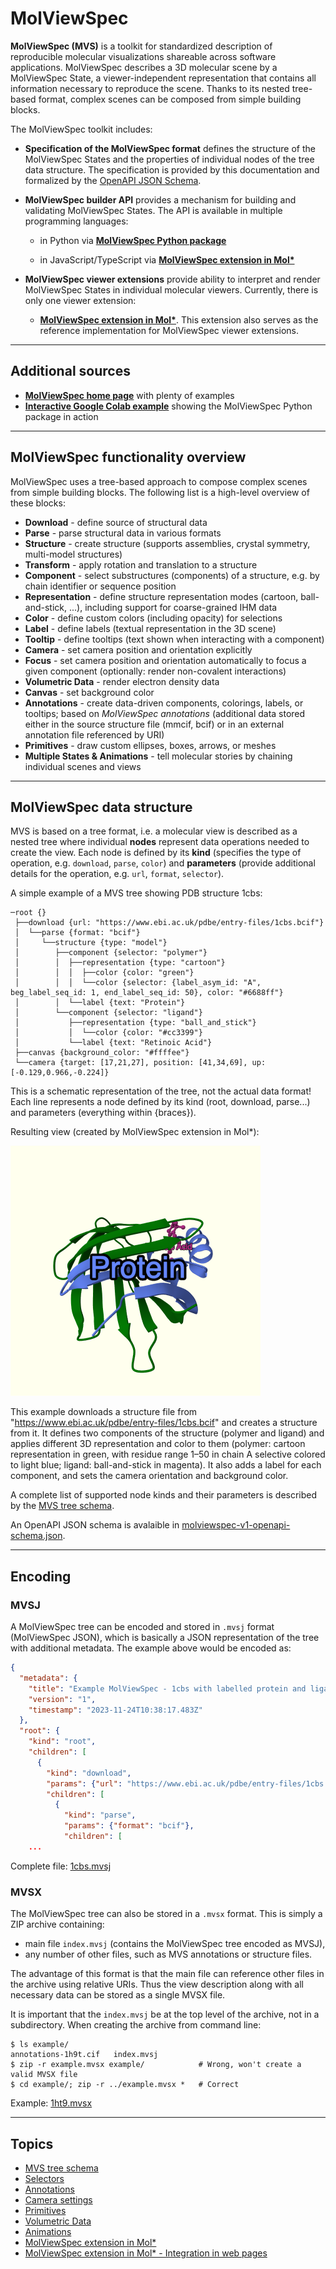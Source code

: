 # MolViewSpec

**MolViewSpec (MVS)** is a toolkit for standardized description of reproducible molecular visualizations shareable across software applications. MolViewSpec describes a 3D molecular scene by a MolViewSpec State, a viewer-independent representation that contains all information necessary to reproduce the scene. Thanks to its nested tree-based format, complex scenes can be composed from simple building blocks.

The MolViewSpec toolkit includes:

-   **Specification of the MolViewSpec format** defines the structure of the MolViewSpec States and the properties of individual nodes of the tree data structure. The specification is provided by this documentation and formalized by the [OpenAPI JSON Schema](./files/molviewspec-v1-openapi-schema.json).

-   **MolViewSpec builder API** provides a mechanism for building and validating MolViewSpec States. The API is available in multiple programming languages:

    -   in Python via [**MolViewSpec Python package**](https://pypi.org/project/molviewspec/)

    -   in JavaScript/TypeScript via [**MolViewSpec extension in Mol\***](https://github.com/molstar/molstar/tree/master/docs/docs/extensions/mvs)

-   **MolViewSpec viewer extensions** provide ability to interpret and render MolViewSpec States in individual molecular viewers. Currently, there is only one viewer extension:

    -   [**MolViewSpec extension in Mol\***](https://github.com/molstar/molstar/tree/master/docs/docs/extensions/mvs). This extension also serves as the reference implementation for MolViewSpec viewer extensions.

---

## Additional sources

-   [**MolViewSpec home page**](https://molstar.org/mol-view-spec/) with plenty of examples
-   [**Interactive Google Colab example**](https://colab.research.google.com/drive/1O2TldXlS01s-YgkD9gy87vWsfCBTYuz9) showing the MolViewSpec Python package in action

---

## MolViewSpec functionality overview

MolViewSpec uses a tree-based approach to compose complex scenes from simple building blocks. The following list is a high-level overview of these blocks:

-   **Download** - define source of structural data
-   **Parse** - parse structural data in various formats
-   **Structure** - create structure (supports assemblies, crystal symmetry, multi-model structures)
-   **Transform** - apply rotation and translation to a structure
-   **Component** - select substructures (components) of a structure, e.g. by chain identifier or sequence position
-   **Representation** - define structure representation modes (cartoon, ball-and-stick, ...), including support for coarse-grained IHM data
-   **Color** - define custom colors (including opacity) for selections
-   **Label** - define labels (textual representation in the 3D scene)
-   **Tooltip** - define tooltips (text shown when interacting with a component)
-   **Camera** - set camera position and orientation explicitly
-   **Focus** - set camera position and orientation automatically to focus a given component (optionally: render non-covalent interactions)
-   **Volumetric Data** - render electron density data
-   **Canvas** - set background color
-   **Annotations** - create data-driven components, colorings, labels, or tooltips; based on _MolViewSpec annotations_ (additional data stored either in the source structure file (mmcif, bcif) or in an external annotation file referenced by URI)
-   **Primitives** - draw custom ellipses, boxes, arrows, or meshes
-   **Multiple States & Animations** - tell molecular stories by chaining individual scenes and views

---

## MolViewSpec data structure

MVS is based on a tree format, i.e. a molecular view is described as a nested tree where individual **nodes** represent data operations needed to create the view. Each node is defined by its **kind** (specifies the type of operation, e.g. `download`, `parse`, `color`) and **parameters** (provide additional details for the operation, e.g. `url`, `format`, `selector`). 

A simple example of a MVS tree showing PDB structure 1cbs:

```
─root {}
 ├──download {url: "https://www.ebi.ac.uk/pdbe/entry-files/1cbs.bcif"}
 │  └──parse {format: "bcif"}
 │     └──structure {type: "model"}
 │        ├──component {selector: "polymer"}
 │        │  ├──representation {type: "cartoon"}
 │        │  │  ├──color {color: "green"}
 │        │  │  └──color {selector: {label_asym_id: "A", beg_label_seq_id: 1, end_label_seq_id: 50}, color: "#6688ff"}
 │        │  └──label {text: "Protein"}
 │        └──component {selector: "ligand"}
 │           ├──representation {type: "ball_and_stick"}
 │           │  └──color {color: "#cc3399"}
 │           └──label {text: "Retinoic Acid"}
 ├──canvas {background_color: "#ffffee"}
 └──camera {target: [17,21,27], position: [41,34,69], up: [-0.129,0.966,-0.224]}
```

This is a schematic representation of the tree, not the actual data format! Each line represents a node defined by its kind (root, download, parse...) and parameters (everything within {braces}).

Resulting view (created by MolViewSpec extension in Mol\*):

![Example MolViewSpec - 1cbs with labelled protein and ligand](./files/1cbs.png 'Example MolViewSpec')

This example downloads a structure file from "https://www.ebi.ac.uk/pdbe/entry-files/1cbs.bcif" and creates a structure from it. It defines two components of the structure (polymer and ligand) and applies different 3D representation and color to them (polymer: cartoon representation in green, with residue range 1–50 in chain A selective colored to light blue; ligand: ball-and-stick in magenta). It also adds a label for each component, and sets the camera orientation and background color.

A complete list of supported node kinds and their parameters is described by the [MVS tree schema](./tree-schema.md).

An OpenAPI JSON schema is avalaible in [molviewspec-v1-openapi-schema.json](./files/molviewspec-v1-openapi-schema.json).

---

## Encoding

### MVSJ

A MolViewSpec tree can be encoded and stored in `.mvsj` format (MolViewSpec JSON), which is basically a JSON representation of the tree with additional metadata. The example above would be encoded as:

```json
{
  "metadata": {
    "title": "Example MolViewSpec - 1cbs with labelled protein and ligand",
    "version": "1",
    "timestamp": "2023-11-24T10:38:17.483Z"
  },
  "root": {
    "kind": "root",
    "children": [
      {
        "kind": "download",
        "params": {"url": "https://www.ebi.ac.uk/pdbe/entry-files/1cbs.bcif"},
        "children": [
          {
            "kind": "parse",
            "params": {"format": "bcif"},
            "children": [
    ...
```

Complete file: [1cbs.mvsj](./files/1cbs.mvsj)

### MVSX

The MolViewSpec tree can also be stored in a `.mvsx` format. This is simply a ZIP archive containing:

-   main file `index.mvsj` (contains the MolViewSpec tree encoded as MVSJ),
-   any number of other files, such as MVS annotations or structure files.

The advantage of this format is that the main file can reference other files in the archive using relative URIs. Thus the view description along with all necessary data can be stored as a single MVSX file.

It is important that the `index.mvsj` be at the top level of the archive, not in a subdirectory. When creating the archive from command line:

```
$ ls example/
annotations-1h9t.cif   index.mvsj
$ zip -r example.mvsx example/            # Wrong, won't create a valid MVSX file
$ cd example/; zip -r ../example.mvsx *   # Correct
```

Example: [1ht9.mvsx](./files/1h9t.mvsx)

---

## Topics

-   [MVS tree schema](./tree-schema.md)
-   [Selectors](./selectors.md)
-   [Annotations](./annotations.md)
-   [Camera settings](./camera-settings.md)
-   [Primitives](./primitives.md)
-   [Volumetric Data](./volumes.md)
-   [Animations](./animations.md)
-   [MolViewSpec extension in Mol\*](./mvs-molstar-extension.md)
-   [MolViewSpec extension in Mol\* - Integration in web pages](./mvs-molstar-extension-integration.md)
